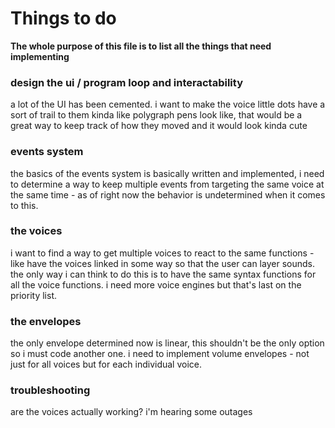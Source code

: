 # Things to do

**The whole purpose of this file is to list all the things that need implementing**

### design the ui / program loop and interactability 
a lot of the UI has been cemented. i want to make the voice little dots have a sort of trail to them kinda like polygraph pens look like, that would be a great way to keep track of how they moved and it would look kinda cute

### events system
the basics of the events system is basically written and implemented, i need to determine a way to keep multiple events from targeting the same voice at the same time - as of right now the behavior is undetermined when it comes to this. 

### the voices
i want to find a way to get multiple voices to react to the same functions - like have the voices linked in some way so that the user can layer sounds. the only way i can think to do this is to have the same syntax functions for all the voice functions. 
i need more voice engines but that's last on the priority list. 

### the envelopes
the only envelope determined now is linear, this shouldn't be the only option so i must code another one. i need to implement volume envelopes - not just for all voices but for each individual voice. 

### troubleshooting
are the voices actually working? i'm hearing some outages